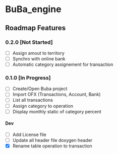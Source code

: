 # BuBa_engine

## Roadmap Features 
### 0.2.0 [Not Started]
- [ ] Assign amout to territory
- [ ] Synchro with online bank
- [ ] Automatic category assignement for transaction

### 0.1.0 [In Progress]
- [ ] Create/Open Buba project
- [ ] Import OFX (Transactions, Account, Bank)
- [ ] List all transactions
- [ ] Assign category to operation
- [ ] Display monthly static of category percent

#### Dev
- [ ] Add License file
- [ ] Update all header file doxygen header
- [x] Rename table operation to transaction